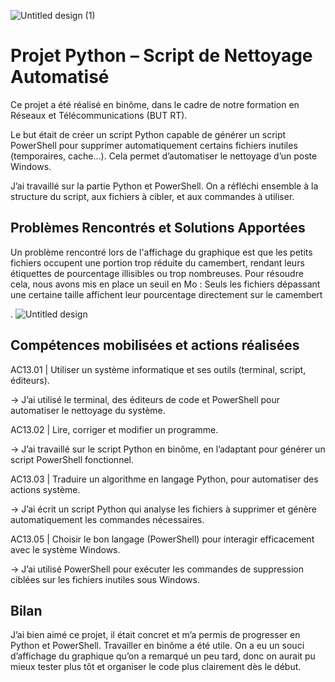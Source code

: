 
![Untitled design (1)](https://github.com/user-attachments/assets/ecde1b95-ad55-4a95-b8e3-7ff2b81efeaf)

#  Projet Python – Script de Nettoyage Automatisé

Ce projet a été réalisé en binôme, dans le cadre de notre formation en Réseaux et Télécommunications (BUT RT).

Le but était de créer un script Python capable de générer un script PowerShell pour supprimer automatiquement certains fichiers inutiles (temporaires, cache…). Cela permet d’automatiser le nettoyage d’un poste Windows.

J’ai travaillé sur la partie Python et PowerShell. On a réfléchi ensemble à la structure du script, aux fichiers à cibler, et aux commandes à utiliser. 

## Problèmes Rencontrés et Solutions Apportées
Un problème rencontré lors de l'affichage du graphique est que les petits fichiers occupent une portion trop réduite du camembert, rendant leurs étiquettes de pourcentage illisibles ou trop nombreuses.
Pour résoudre cela, nous avons mis en place un seuil en Mo :
Seuls les fichiers dépassant une certaine taille affichent leur pourcentage directement sur le camembert


.
![Untitled design](https://github.com/user-attachments/assets/c1df9d36-14da-4d5f-a6a2-b2ecba97c680)

## Compétences mobilisées et actions réalisées
AC13.01 | Utiliser un système informatique et ses outils (terminal, script, éditeurs).

→ J’ai utilisé le terminal, des éditeurs de code et PowerShell pour automatiser le nettoyage du système.

AC13.02 | Lire, corriger et modifier un programme.

→ J’ai travaillé sur le script Python en binôme, en l’adaptant pour générer un script PowerShell fonctionnel.

AC13.03 | Traduire un algorithme en langage Python, pour automatiser des actions système.

→ J’ai écrit un script Python qui analyse les fichiers à supprimer et génère automatiquement les commandes nécessaires.

AC13.05 | Choisir le bon langage (PowerShell) pour interagir efficacement avec le système Windows.

→ J’ai utilisé PowerShell pour exécuter les commandes de suppression ciblées sur les fichiers inutiles sous Windows.


## Bilan 

J’ai bien aimé ce projet, il était concret et m’a permis de progresser en Python et PowerShell. Travailler en binôme a été utile. On a eu un souci d’affichage du graphique qu’on a remarqué un peu tard, donc on aurait pu mieux tester plus tôt et organiser le code plus clairement dès le début.






